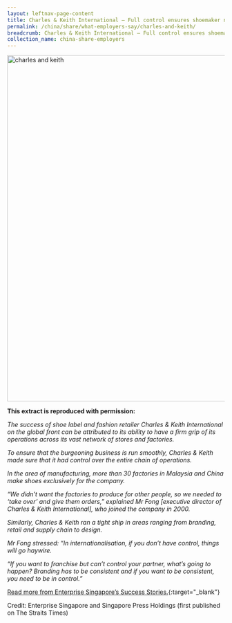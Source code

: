 ```yaml
---
layout: leftnav-page-content
title: Charles & Keith International – Full control ensures shoemaker never misses a step
permalink: /china/share/what-employers-say/charles-and-keith/
breadcrumb: Charles & Keith International – Full control ensures shoemaker never misses a step
collection_name: china-share-employers
---
```


<img src="\images\china-employers\charles-and-keith.jpg" alt="charles and keith" style="width:800px;" />

**This extract is reproduced with permission:**

*The success of shoe label and fashion retailer Charles & Keith International on the global front can be attributed to its ability to have a firm grip of its operations across its vast network of stores and factories.*

*To ensure that the burgeoning business is run smoothly, Charles & Keith made sure that it had control over the entire chain of operations.*

*In the area of manufacturing, more than 30 factories in Malaysia and China make shoes exclusively for the company.*

*“We didn’t want the factories to produce for other people, so we needed to ‘take over’ and give them orders,” explained Mr Fong [executive director of Charles & Keith International], who joined the company in 2000.*

*Similarly, Charles & Keith ran a tight ship in areas ranging from branding, retail and supply chain to design.*

*Mr Fong stressed: “In internationalisation, if you don’t have control, things will go haywire.*

*“If you want to franchise but can’t control your partner, what’s going to happen? Branding has to be consistent and if you want to be consistent, you need to be in control.”*

[Read more from Enterprise Singapore’s Success Stories.](https://ie.enterprisesg.gov.sg/Venture-Overseas/Browse-By-Market/Asia-Pacific/China/Success-Stories/cs/Success-Stories/Full-control-ensures-shoemaker-never-misses-a-step){:target="_blank"}

Credit: Enterprise Singapore and Singapore Press Holdings (first published on The Straits Times)